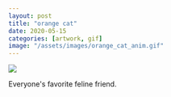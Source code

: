 ```yaml
---
layout: post
title: "orange cat"
date: 2020-05-15
categories: [artwork, gif]
image: "/assets/images/orange_cat_anim.gif"
---
```


<img src="/assets/images/orange_cat_anim.gif" >

Everyone's favorite feline friend.
